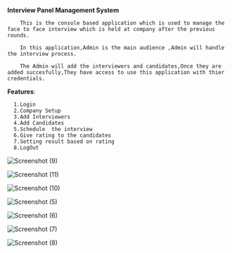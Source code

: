 **Interview Panel Management System**

        This is the console based application which is used to manage the face to face interview which is held at company after the previous rounds.
        
        In this application,Admin is the main audience ,Admin will handle the interview process.
        
        The Admin will add the interviewers and candidates,Once they are added succesfully,They have access to use this application with thier credentials.
        
**Features**:

      1.Login
      2.Company Setup
      3.Add Interviewers
      4.Add Candidates
      5.Schedule  the interview
      6.Give rating to the candidates
      7.Setting result based on rating
      8.LogOut

      
      
  ![Screenshot (9)](https://github.com/DINESH-2611/Interview-Panel/assets/159759453/c5d298cc-3b80-458d-80ab-46ccf3adac03)
      
  ![Screenshot (11)](https://github.com/DINESH-2611/Interview-Panel/assets/159759453/00b44b18-376a-416b-9a32-cb9b3dd75be6)

![Screenshot (10)](https://github.com/DINESH-2611/Interview-Panel/assets/159759453/c6221e96-6d07-40d8-9a21-9af0f51f121a)

![Screenshot (5)](https://github.com/DINESH-2611/Interview-Panel/assets/159759453/b6762ca9-a6ea-461b-92f5-1eb58aa2a79b)

![Screenshot (6)](https://github.com/DINESH-2611/Interview-Panel/assets/159759453/c161a820-ea13-450f-825b-8d607856a597)

![Screenshot (7)](https://github.com/DINESH-2611/Interview-Panel/assets/159759453/0aaf3b20-e8cf-4d6f-9d71-33dd0c486814)

![Screenshot (8)](https://github.com/DINESH-2611/Interview-Panel/assets/159759453/a541780c-2307-43b3-b655-aaa38e6f67aa)




  
